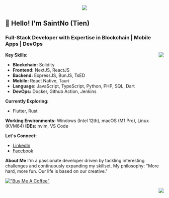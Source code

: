<div align="center">
  <img src="https://github-readme-streak-stats.herokuapp.com/?user=tctien342&hide_border=true&date_format=j%20M%5B%20Y%5D" />
</div>

## 👋 Hello! I'm SaintNo (Tien) 
### Full-Stack Developer with Expertise in Blockchain | Mobile Apps | DevOps 
<img align=right src='https://github.githubassets.com/images/mona-whisper.gif'/>

**Key Skills:**
* **Blockchain:** Solidity
* **Frontend:** NextJS, ReactJS
* **Backend:** ExpressJS, BunJS, TsED
* **Mobile:**  React Native, Tauri
* **Language:** JavaScript, TypeScript, Python, PHP, SQL, Dart
* **DevOps:** Docker, Github Action, Jenkins

**Currently Exploring:**
* Flutter, Rust

**Working Environments:** Windows (Intel 12th), macOS (M1 Pro), Linux (KVM64)
**IDEs:** nvim, VS Code

**Let's Connect:**
* [LinkedIn](https://www.linkedin.com/in/saintno/)
* [Facebook](https://www.facebook.com/tctien342/)

**About Me**
I'm a passionate developer driven by tackling interesting challenges and continuously expanding my skillset. My philosophy: "More hard, more fun. Our life is based on our creative." 

[!["Buy Me A Coffee"](https://www.buymeacoffee.com/assets/img/custom_images/orange_img.png)](https://www.buymeacoffee.com/tctien342)

<img align=right src='https://user-images.githubusercontent.com/26409306/157215133-68733f03-cad7-4cfe-8904-5c6756ac72ba.svg'/>
